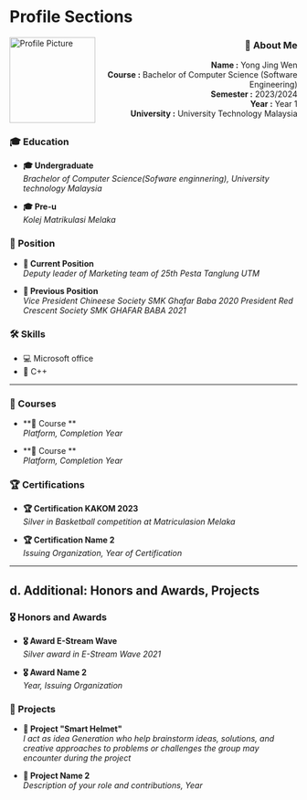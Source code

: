 # Profile Sections


<img src="https://github.com/JWEN0518/TIS-REPORT/assets/152403691/02e221c9-8800-4ef3-8c38-b69a5da46aca" alt="Profile Picture" width="150" align="left">


<div style="text-align: right;">

### 📄 About Me

**Name       :** Yong Jing Wen  
**Course     :** Bachelor of Computer Science (Software Engineering)  
**Semester   :** 2023/2024  
**Year       :** Year 1  
**University :** University Technology Malaysia

</div>

##


### 🎓 Education

- **🎓 Undergraduate**  
  *Brachelor of Computer Science(Sofware enginnering), University technology Malaysia*

- **🎓 Pre-u**  
  *Kolej Matrikulasi Melaka*  

### 🏢 Position

- **🏢 Current Position**  
  *Deputy leader of Marketing team of 25th Pesta Tanglung UTM*  
   

- **🏢 Previous Position**  
  *Vice President Chineese Society SMK Ghafar Baba 2020*
  *President Red Crescent Society SMK GHAFAR BABA 2021*  


### 🛠️ Skills

- 💻 Microsoft office
- 🚀 C++

---


### 📘 Courses

- **📘 Course  **  
  *Platform, Completion Year*

- **📘 Course **  
  *Platform, Completion Year*

### 🏆 Certifications

- **🏆 Certification KAKOM 2023**  
  *Silver in Basketball competition at Matriculasion Melaka*

- **🏆 Certification Name 2**  
  *Issuing Organization, Year of Certification*

---

## d. Additional: Honors and Awards, Projects

### 🎖️ Honors and Awards

- **🎖️ Award E-Stream Wave**  
  *Silver award in E-Stream Wave 2021*

- **🎖️ Award Name 2**  
  *Year, Issuing Organization*

### 🚀 Projects

- **🚀 Project "Smart Helmet"**  
  *I act as idea Generation who help brainstorm ideas, solutions, and creative approaches to problems or challenges the group may encounter during the project*

- **🚀 Project Name 2**  
  *Description of your role and contributions, Year*
